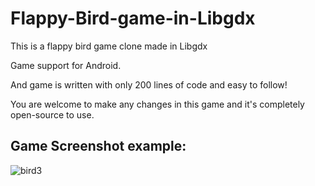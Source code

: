 # Flappy-Bird-game-in-Libgdx
This is a flappy bird game clone  made in Libgdx  

Game support for Android.

And game is written with only 200 lines of code and easy to follow!

You are welcome to make any changes in this game and it's completely open-source to use.

## Game Screenshot example:

![bird3](https://user-images.githubusercontent.com/29689538/28669972-037e195a-72f0-11e7-9262-f3f54881b5bc.png)

